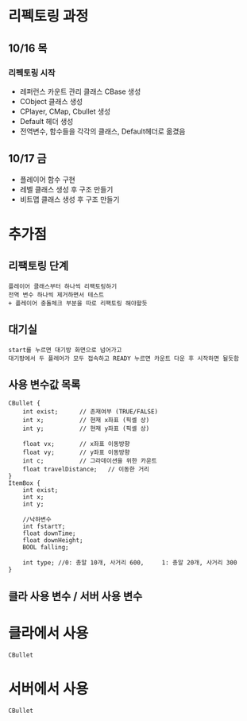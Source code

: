 ﻿# 리펙토링 과정
## 10/16 목
### 리펙토링 시작
- 레퍼런스 카운트 관리 클래스 CBase 생성
- CObject 클래스 생성
- CPlayer, CMap, Cbullet 생성
- Default 헤더 생성
- 전역변수, 함수들을 각각의 클래스, Default헤더로 옮겼음

## 10/17 금
- 플레이어 함수 구현
- 레벨 클래스 생성 후 구조 만들기
- 비트맵 클래스 생성 후 구조 만들기

# 추가점

## 리팩토링 단계
	플레이어 클래스부터 하나씩 리팩토링하기
	전역 변수 하나씩 제거하면서 테스트
	+ 플레이어 충돌체크 부분을 따로 리팩토링 해야할듯

## 대기실
	start를 누르면 대기방 화면으로 넘어가고
	대기방에서 두 플레어가 모두 접속하고 READY 누르면 카운트 다운 후 시작하면 될듯함

## 사용 변수값 목록
	CBullet {
		int exist;		// 존재여부 (TRUE/FALSE)
		int x;			// 현재 x좌표 (픽셀 상)
		int y;			// 현재 y좌표 (픽셀 상)

		float vx;		// x좌표 이동방향
		float vy;		// y좌표 이동방향
		int c;			// 그라데이션을 위한 카운트
		float travelDistance;   // 이동한 거리
	}
	ItemBox {
		int exist;
		int x;
		int y;

		//낙하변수
		int fstartY;
		float downTime;
		float downHeight;
		BOOL falling;

		int type; //0: 총알 10개, 사거리 600,		1: 총알 20개, 사거리 300
	}

	

## 클라 사용 변수 / 서버 사용 변수
# 클라에서 사용
	CBullet

# 서버에서 사용
	CBullet
